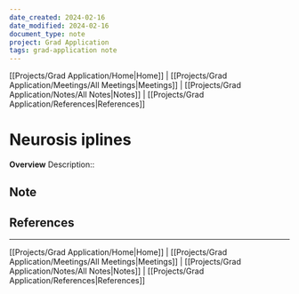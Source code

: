 ```yaml
---
date_created: 2024-02-16
date_modified: 2024-02-16
document_type: note
project: Grad Application
tags: grad-application note
---
```

[[Projects/Grad Application/Home|Home]] | [[Projects/Grad Application/Meetings/All Meetings|Meetings]] | [[Projects/Grad Application/Notes/All Notes|Notes]] | [[Projects/Grad Application/References|References]]
# Neurosis iplines
**Overview**
Description:: 

## Note



## References


---
[[Projects/Grad Application/Home|Home]] | [[Projects/Grad Application/Meetings/All Meetings|Meetings]] | [[Projects/Grad Application/Notes/All Notes|Notes]] | [[Projects/Grad Application/References|References]]
